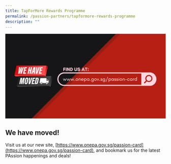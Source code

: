 ```yaml
---
title: TapForMore Rewards Programme
permalink: /passion-partners/tapformore-rewards-programme
description: ""
---
```

![PAssion Card Website Moved](/images/PAssion%20Card%20Website%20Move_1B.png)

## We have moved!

Visit us at our new site, [https://www.onepa.gov.sg/passion-card](https://www.onepa.gov.sg/passion-card), and bookmark us for the latest PAssion happenings and deals!